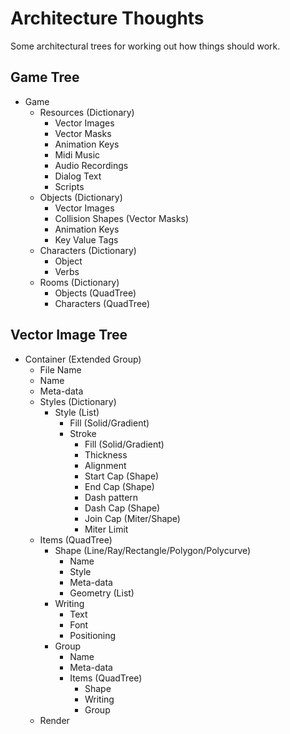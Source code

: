 # Architecture Thoughts

Some architectural trees for working out how things should work.

## Game Tree

- Game
  - Resources (Dictionary)
    - Vector Images
    - Vector Masks
    - Animation Keys
    - Midi Music
    - Audio Recordings
    - Dialog Text
    - Scripts
  - Objects (Dictionary)
    - Vector Images
    - Collision Shapes (Vector Masks)
    - Animation Keys
    - Key Value Tags
  - Characters (Dictionary)
    - Object
    - Verbs
  - Rooms (Dictionary)
    - Objects (QuadTree)
    - Characters (QuadTree)

## Vector Image Tree

- Container (Extended Group)
  - File Name
  - Name
  - Meta-data
  - Styles (Dictionary)
    - Style (List)
      - Fill (Solid/Gradient)
      - Stroke
        - Fill (Solid/Gradient)
        - Thickness
        - Alignment
        - Start Cap (Shape)
        - End Cap (Shape)
        - Dash pattern
        - Dash Cap (Shape)
        - Join Cap (Miter/Shape)
        - Miter Limit
  - Items (QuadTree)
    - Shape (Line/Ray/Rectangle/Polygon/Polycurve)
      - Name
      - Style
      - Meta-data
      - Geometry (List)
    - Writing
      - Text
      - Font
      - Positioning
    - Group
      - Name
      - Meta-data
      - Items (QuadTree)
        - Shape
        - Writing
        - Group
  - Render